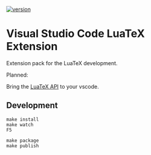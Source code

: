 [![version](https://vsmarketplacebadges.dev/version-short/JosefFriedrich.luatex.svg)](https://marketplace.visualstudio.com/items?itemName=JosefFriedrich.luatex)

# Visual Studio Code LuaTeX Extension

Extension pack for the LuaTeX development.

Planned:

Bring the [LuaTeX API](https://github.com/Josef-Friedrich/LuaTeX_Lua-API) to your vscode.

## Development

```
make install
make watch
F5
```

```
make package
make publish
```
